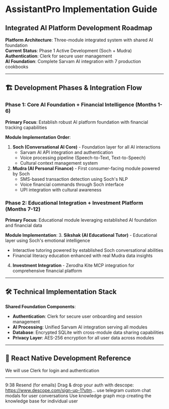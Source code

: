 # AssistantPro Implementation Guide
## Integrated AI Platform Development Roadmap

**Platform Architecture**: Three-module integrated system with shared AI foundation  
**Current Status**: Phase 1 Active Development (Soch + Mudra)  
**Authentication**: Clerk for secure user management  
**AI Foundation**: Complete Sarvam AI integration with 7 production cookbooks

---

## 🏗️ **Development Phases & Integration Flow**

### **Phase 1: Core AI Foundation + Financial Intelligence (Months 1-6)**
**Primary Focus**: Establish robust AI platform foundation with financial tracking capabilities

**Module Implementation Order**:
1. **Soch (Conversational AI Core)** - Foundation layer for all AI interactions
   - Sarvam AI API integration and authentication  
   - Voice processing pipeline (Speech-to-Text, Text-to-Speech)
   - Cultural context management system
2. **Mudra (AI Personal Finance)** - First consumer-facing module powered by Soch
   - SMS-based transaction detection using Soch's NLP
   - Voice financial commands through Soch interface
   - UPI integration with cultural awareness

### **Phase 2: Educational Integration + Investment Platform (Months 7-12)**
**Primary Focus**: Educational module leveraging established AI foundation and financial data

**Module Implementation**:
3. **Sikshak (AI Educational Tutor)** - Educational layer using Soch's emotional intelligence
   - Interactive tutoring powered by established Soch conversational abilities
   - Financial literacy education enhanced with real Mudra data insights
4. **Investment Integration** - Zerodha Kite MCP integration for comprehensive financial platform

---

## 🛠️ **Technical Implementation Stack**

**Shared Foundation Components**:
- **Authentication**: Clerk for secure user onboarding and session management
- **AI Processing**: Unified Sarvam AI integration serving all modules  
- **Database**: Encrypted SQLite with cross-module data sharing capabilities
- **Privacy Layer**: AES-256 encryption for all user data across modules

---

## 📱 **React Native Development Reference**

We will use Clerk for login and authentication

---

9:38 Resend (for emails)
Drag & drop your auth with descope: https://www.descope.com/sign-up-1?utm...
use telegram custom chat modals for user conversations
Use knowledge graph mcp creating the knowledge base for individual user

